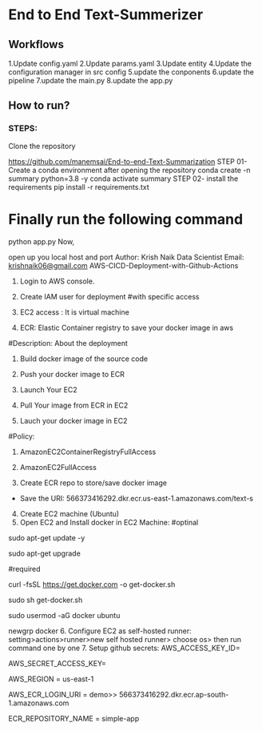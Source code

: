 # End to End Text-Summerizer
## Workflows
1.Update config.yaml
2.Update params.yaml
3.Update entity
4.Update the configuration manager in src config
5.update the conponents
6.update the pipeline
7.update the main.py
8.update the app.py

## How to run?
### STEPS:
Clone the repository

https://github.com/manemsai/End-to-end-Text-Summarization
STEP 01- Create a conda environment after opening the repository
conda create -n summary python=3.8 -y
conda activate summary
STEP 02- install the requirements
pip install -r requirements.txt
# Finally run the following command
python app.py
Now,

open up you local host and port
Author: Krish Naik
Data Scientist
Email: krishnaik06@gmail.com
AWS-CICD-Deployment-with-Github-Actions
1. Login to AWS console.
2. Create IAM user for deployment
#with specific access

1. EC2 access : It is virtual machine

2. ECR: Elastic Container registry to save your docker image in aws


#Description: About the deployment

1. Build docker image of the source code

2. Push your docker image to ECR

3. Launch Your EC2 

4. Pull Your image from ECR in EC2

5. Lauch your docker image in EC2

#Policy:

1. AmazonEC2ContainerRegistryFullAccess

2. AmazonEC2FullAccess
3. Create ECR repo to store/save docker image
- Save the URI: 566373416292.dkr.ecr.us-east-1.amazonaws.com/text-s
4. Create EC2 machine (Ubuntu)
5. Open EC2 and Install docker in EC2 Machine:
#optinal

sudo apt-get update -y

sudo apt-get upgrade

#required

curl -fsSL https://get.docker.com -o get-docker.sh

sudo sh get-docker.sh

sudo usermod -aG docker ubuntu

newgrp docker
6. Configure EC2 as self-hosted runner:
setting>actions>runner>new self hosted runner> choose os> then run command one by one
7. Setup github secrets:
AWS_ACCESS_KEY_ID=

AWS_SECRET_ACCESS_KEY=

AWS_REGION = us-east-1

AWS_ECR_LOGIN_URI = demo>>  566373416292.dkr.ecr.ap-south-1.amazonaws.com

ECR_REPOSITORY_NAME = simple-app